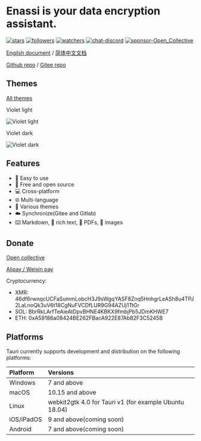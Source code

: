 # Enassi is your data encryption assistant.

[![stars](https://img.shields.io/github/stars/enassi?style=social)](https://github.com/enassi/enassi)
[![followers](https://img.shields.io/github/followers/enassi?style=social)](https://github.com/enassi/enassi)
[![watchers](https://img.shields.io/github/watchers/enassi/enassi?style=social)](https://github.com/enassi/enassi)
[![chat-discord](https://img.shields.io/badge/chat-discord-7289da.svg)](https://github.com/enassi/enassi)
[![sponsor-Open_Collective](https://img.shields.io/badge/sponsor-Open%20Collective-blue.svg)](https://github.com/enassi/enassi)

[Engilsh document](https://enassi.github.io/enassi-docs/en/) / [简体中文文档](https://enassi.github.io/enassi-docs/zh-cn/)

[Github repo](https://github.com/enassi/enassi) / [Gitee repo](https://gitee.com/vhash/enassi/)

## Themes

[All themes](https://enassi.github.io/enassi-docs/en/themes/)

Violet light

![Violet light](https://enassi.github.io/enassi-docs/violet_light.png)

Violet dark

![Violet dark](https://enassi.github.io/enassi-docs/violet_dark.png)

## Features

- 🙂 Easy to use
- 💌 Free and open source
- 💻 Cross-platform
- 🌐 Multi-language
- 🎨 Various themes
- ☁️ Synchronize(Gitee and Gitlab)
- ⌨️ Markdown, 📖 rich text, 📔 PDFs, 🎵 images

## Donate

[Open collective](https://opencollective.com/enassi)

[Alipay / Weixin pay](https://github.com/newproplus)

Cryptocurrency:

- XMR: 46df6rwnqcUCFaSummLobcH3J9sWgqYASF8Znq5HnhgrLeASh8u4TPJ2LaLnoQk3uV6t18CgNuFVCDfLUR9G94AZUj1TtGr
- SOL: BbrRkLArfTeAieAtDpvBHNE4KBKX9fmbjPb5JDmKHWE7
- ETH: 0xA59186a08424BE262FBacA922E87Ab82F3C5245B

## Platforms

Tauri currently supports development and distribution on the following platforms:

| Platform   | Versions                                               |
| :--------- | :----------------------------------------------------- |
| Windows    | 7 and above                                            |
| macOS      | 10.15 and above                                        |
| Linux      | webkit2gtk 4.0 for Tauri v1 (for example Ubuntu 18.04) |
| iOS/iPadOS | 9 and above(coming soon)                               |
| Android    | 7 and above(coming soon)                               |
